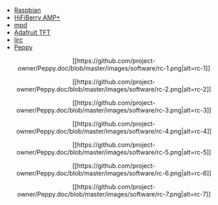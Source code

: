 * [Raspbian](https://github.com/project-owner/Peppy.doc/wiki/Configuration#raspbian)
* [HiFiBerry AMP+](https://github.com/project-owner/Peppy.doc/wiki/Configuration#amp)
* [mpd](https://github.com/project-owner/Peppy.doc/wiki/Configuration#mpd)
* [Adafruit TFT](https://github.com/project-owner/Peppy.doc/wiki/Configuration#tft)
* [lirc](https://github.com/project-owner/Peppy.doc/wiki/Configuration#lirc)
* [Peppy](https://github.com/project-owner/Peppy.doc/wiki/Configuration#peppy)

<p align="center">
[[https://github.com/project-owner/Peppy.doc/blob/master/images/software/rc-1.png|alt=rc-1]]
</p>
<p align="center">
[[https://github.com/project-owner/Peppy.doc/blob/master/images/software/rc-2.png|alt=rc-2]]
</p>
<p align="center">
[[https://github.com/project-owner/Peppy.doc/blob/master/images/software/rc-3.png|alt=rc-3]]
</p>
<p align="center">
[[https://github.com/project-owner/Peppy.doc/blob/master/images/software/rc-4.png|alt=rc-4]]
</p>
<p align="center">
[[https://github.com/project-owner/Peppy.doc/blob/master/images/software/rc-5.png|alt=rc-5]]
</p>
<p align="center">
[[https://github.com/project-owner/Peppy.doc/blob/master/images/software/rc-6.png|alt=rc-6]]
</p>
<p align="center">
[[https://github.com/project-owner/Peppy.doc/blob/master/images/software/rc-7.png|alt=rc-7]]
</p>